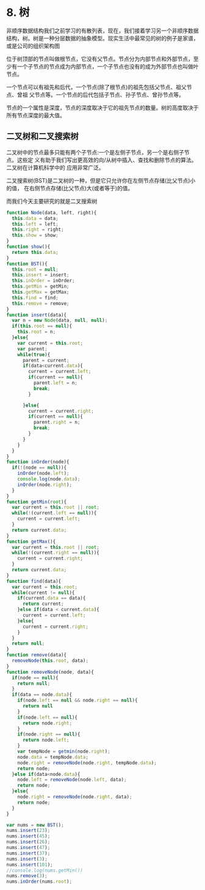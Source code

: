 # 8. 树

非顺序数据结构我们之前学习的有散列表，现在，我们接着学习另一个非顺序数据结构，树。树是一种分层数据的抽象模型。现实生活中最常见的树的例子是家谱，或是公司的组织架构图

位于树顶部的节点叫做根节点，它没有父节点。节点分为内部节点和外部节点，至少有一个子节点的节点成为内部节点，一个子节点也没有的成为外部节点也叫做叶节点。

一个节点可以有祖先和后代，一个节点(除了根节点)的祖先包括父节点、祖父节点、曾祖 父节点等。一个节点的后代包括子节点、孙子节点、曾孙节点等。

节点的一个属性是深度，节点的深度取决于它的祖先节点的数量。树的高度取决于所有节点深度的最大值。

## 二叉树和二叉搜索树

二叉树中的节点最多只能有两个子节点:一个是左侧子节点，另一个是右侧子节点。这些定 义有助于我们写出更高效的向/从树中插入、查找和删除节点的算法。二叉树在计算机科学中的 应用非常广泛。

二叉搜索树(BST)是二叉树的一种，但是它只允许你在左侧节点存储(比父节点)小的值， 在右侧节点存储(比父节点)大(或者等于)的值。

而我们今天主要研究的就是二叉搜索树

```js
function Node(data, left, right){  
  this.data = data;
  this.left = left;
  this.right = right;
  this.show = show;
}
function show(){  
  return this.data;
}
function BST(){  
  this.root = null;
  this.insert = insert;
  this.inOrder = inOrder;
  this.getMin = getMin;
  this.getMax = getMax;
  this.find = find;
  this.remove = remove;
}
function insert(data){  
  var n = new Node(data, null, null);
  if(this.root == null){
    this.root = n;
  }else{
    var current = this.root;
    var parent;
    while(true){
      parent = current;
      if(data<current.data){
        current = current.left;
        if(current == null){
          parent.left = n;
          break;
        }

      }else{
        current = current.right;
        if(current == null){
          parent.right = n;
          break;
        }
      }
    }
  }
}
function inOrder(node){  
  if(!(node == null)){
    inOrder(node.left);
    console.log(node.data);
    inOrder(node.right);
  }
}
function getMin(root){  
  var current = this.root || root;
  while(!(current.left == null)){
    current = current.left;
  }
  return current.data;
}
function getMax(){  
  var current = this.root || root;
  while(!(current.right == null)){
    current = current.right;
  }
  return current.data;
}
function find(data){  
  var current = this.root;
  while(current != null){
    if(current.data == data){
      return current;
    }else if(data < current.data){
      current = current.left;
    }else{
      current = current.right;
    }
  }
  return null;
}
function remove(data){  
  removeNode(this.root, data);
}
function removeNode(node, data){  
  if(node == null){
    return null;
  }
  if(data == node.data){
    if(node.left == null && node.right == null){
      return null
    }
    if(node.left == null){
      return node.right;
    }
    if(node.right == null){
      return node.left;
    }
    var tempNode = getmin(node.right);
    node.data = tempNode.data;
    node.right = removeNode(node.right, tempNode.data);
    return node;
  }else if(data<node.data){
    node.left = removeNode(node.left, data);
    return node;
  }else{
    node.right = removeNode(node.right, data);
    return node;
  }
}

var nums = new BST();  
nums.insert(23);  
nums.insert(45);  
nums.insert(26);  
nums.insert(47);  
nums.insert(37);  
nums.insert(3);  
nums.insert(101);  
//console.log(nums.getMin())
nums.remove(3);  
nums.inOrder(nums.root);  
```